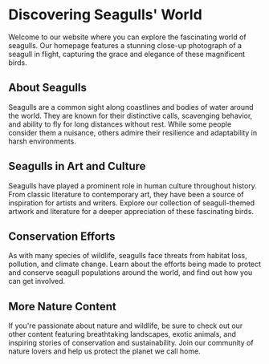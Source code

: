 <!--font:Montserrat-->

# Discovering Seagulls' World

Welcome to our website where you can explore the fascinating world of seagulls. Our homepage features a stunning close-up photograph of a seagull in flight, capturing the grace and elegance of these magnificent birds.

## About Seagulls

Seagulls are a common sight along coastlines and bodies of water around the world. They are known for their distinctive calls, scavenging behavior, and ability to fly for long distances without rest. While some people consider them a nuisance, others admire their resilience and adaptability in harsh environments.

## Seagulls in Art and Culture

Seagulls have played a prominent role in human culture throughout history. From classic literature to contemporary art, they have been a source of inspiration for artists and writers. Explore our collection of seagull-themed artwork and literature for a deeper appreciation of these fascinating birds.

## Conservation Efforts

As with many species of wildlife, seagulls face threats from habitat loss, pollution, and climate change. Learn about the efforts being made to protect and conserve seagull populations around the world, and find out how you can get involved.

## More Nature Content

If you're passionate about nature and wildlife, be sure to check out our other content featuring breathtaking landscapes, exotic animals, and inspiring stories of conservation and sustainability. Join our community of nature lovers and help us protect the planet we call home.

<!--

Write me markdown content of website with wallpaper:

"A close-up of a seagull in flight"

The header of the page should not be copy of the text but rather a real content of the website which is using this wallpaper.


---


# Seagull in Flight Wallpaper

Decorate your desktop or phone screen with this stunning close-up wallpaper of a seagull in flight. The high-resolution image captures the beauty and grace of these majestic birds as they soar through the sky.

## How to Download

To download this wallpaper, simply right-click on the image and select "Save Image As" or "Set as Desktop Background" depending on your device and preferences. You can also click the download button below to save the image directly.

## About Seagulls

Seagulls are a common sight along coastlines and bodies of water around the world. They are known for their distinctive calls, scavenging behavior, and ability to fly for long distances without rest. While some people consider them a nuisance, others admire their resilience and adaptability in harsh environments.

## More Wallpapers

Looking for more beautiful wallpapers to decorate your devices? Check out our collection of nature, landscape, and animal wallpapers for inspiration. From breathtaking sunsets to adorable baby animals, we have something for everyone.


---


Heading should not include word "wallpaper". The website should not be about the wallpaper itself, wallpaper is just a related background, rewrite whole content.


---


# Discover the Beauty of Seagulls in Flight

Welcome to our website where you can explore the fascinating world of seagulls. Our homepage features a stunning close-up photograph of a seagull in flight, capturing the grace and elegance of these magnificent birds.

## About Seagulls

Seagulls are a common sight along coastlines and bodies of water around the world. They are known for their distinctive calls, scavenging behavior, and ability to fly for long distances without rest. While some people consider them a nuisance, others admire their resilience and adaptability in harsh environments.

## Seagulls in Art and Culture

Seagulls have been a source of inspiration for artists and writers throughout history. From classic literature to contemporary art, seagulls have played a prominent role in human culture. Explore our collection of seagull-themed artwork and literature for a deeper appreciation of these fascinating birds.

## Conservation Efforts

As with many species of wildlife, seagulls face threats from habitat loss, pollution, and climate change. Learn about the efforts being made to protect and conserve seagull populations around the world, and find out how you can get involved.

## More Nature Content

If you're passionate about nature and wildlife, be sure to check out our other content featuring breathtaking landscapes, exotic animals, and inspiring stories of conservation and sustainability. Join our community of nature lovers and help us protect the planet we call home.


---


Heading is too long, rewrite whole content.


---


# Seagulls: Discover Their World

Welcome to our website where you can explore the fascinating world of seagulls. Our homepage features a stunning close-up photograph of a seagull in flight, capturing the grace and elegance of these magnificent birds.

## About Seagulls

Seagulls are a common sight along coastlines and bodies of water around the world. They are known for their distinctive calls, scavenging behavior, and ability to fly for long distances without rest. While some people consider them a nuisance, others admire their resilience and adaptability in harsh environments.

## Seagulls in Art and Culture

Seagulls have played a prominent role in human culture throughout history. From classic literature to contemporary art, they have been a source of inspiration for artists and writers. Explore our collection of seagull-themed artwork and literature for a deeper appreciation of these fascinating birds.

## Conservation Efforts

As with many species of wildlife, seagulls face threats from habitat loss, pollution, and climate change. Learn about the efforts being made to protect and conserve seagull populations around the world, and find out how you can get involved.

## More Nature Content

If you're passionate about nature and wildlife, be sure to check out our other content featuring breathtaking landscapes, exotic animals, and inspiring stories of conservation and sustainability. Join our community of nature lovers and help us protect the planet we call home.


---


Write me a Google font which is best fitting for the website.

Pick from the list:
- Montserrat
- Playfair Display
- Lato
- Futura
- Barlow Condensed
- IBM Plex Sans
- Great Vibes
- Inter
- Alegreya
- Raleway
- Poppins
- Exo 2
- Open Sans
- Lobster
- Dancing Script
- Roboto
- Orbitron


Write just the font name nothing else.


---


Montserrat

-->
